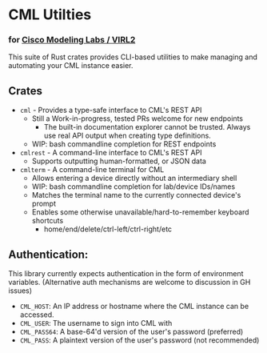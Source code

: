 # CML Utilties
### for [Cisco Modeling Labs / VIRL2](https://www.cisco.com/c/en/us/products/cloud-systems-management/modeling-labs/index.html)

This suite of Rust crates provides CLI-based utilities to make managing and automating your CML instance easier.


## Crates
* `cml` - Provides a type-safe interface to CML's REST API
  * Still a Work-in-progress, tested PRs welcome for new endpoints
	* The built-in documentation explorer cannot be trusted. Always use real API output when creating type definitions.
  * WIP: bash commandline completion for REST endpoints
* `cmlrest` - A command-line interface to CML's REST API
  * Supports outputting human-formatted, or JSON data
* `cmlterm` - A command-line terminal for CML
  * Allows entering a device directly without an intermediary shell
  * WIP: bash commandline completion for lab/device IDs/names
  * Matches the terminal name to the currently connected device's prompt
  * Enables some otherwise unavailable/hard-to-remember keyboard shortcuts
    * home/end/delete/ctrl-left/ctrl-right/etc

## Authentication:
This library currently expects authentication in the form of environment variables. (Alternative auth mechanisms are welcome to discussion in GH issues)
* `CML_HOST`: An IP address or hostname where the CML instance can be accessed.
* `CML_USER`: The username to sign into CML with
* `CML_PASS64`: A base-64'd version of the user's password (preferred)
* `CML_PASS`: A plaintext version of the user's password (not recommended)
